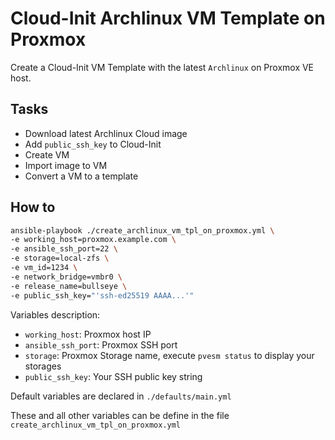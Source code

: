 Cloud-Init Archlinux VM Template on Proxmox
=========
Create a Cloud-Init VM Template with the latest `Archlinux` on Proxmox VE host.

Tasks
-----
- Download latest Archlinux Cloud image
- Add `public_ssh_key` to Cloud-Init
- Create VM
- Import image to VM
- Convert a VM to a template 


How to
------
```bash
ansible-playbook ./create_archlinux_vm_tpl_on_proxmox.yml \
-e working_host=proxmox.example.com \
-e ansible_ssh_port=22 \
-e storage=local-zfs \
-e vm_id=1234 \
-e network_bridge=vmbr0 \
-e release_name=bullseye \
-e public_ssh_key="'ssh-ed25519 AAAA...'"
```

Variables description:
- `working_host`: Proxmox host IP
- `ansible_ssh_port`: Proxmox SSH port
- `storage`: Proxmox Storage name, execute `pvesm status` to display your storages
- `public_ssh_key`: Your SSH public key string

Default variables are declared in `./defaults/main.yml`

These and all other variables can be define in the file `create_archlinux_vm_tpl_on_proxmox.yml`